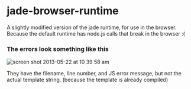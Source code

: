 jade-browser-runtime
============

A slightly modified version of the jade runtime, for use in the browser. Because the default runtime has node.js calls that break in the browser :(

### The errors look something like this

![screen shot 2013-05-22 at 10 39 58 am](https://f.cloud.github.com/assets/520550/547201/448daf62-c2bb-11e2-885e-c625602c0388.png)



They have the filename, line number, and JS error message, but not the actual template string. (because the template is already compiled)

